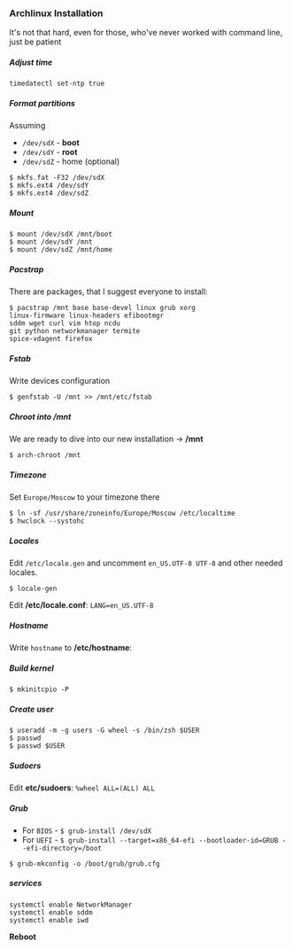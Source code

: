 ### Archlinux Installation
It's not that hard, even for those, who've never worked with command line, just be patient

##### Adjust time
```
timedatectl set-ntp true
```

##### Format partitions

Assuming 
- `/dev/sdX` - **boot**
- `/dev/sdY` - **root**
- `/dev/sdZ` - home (optional)

```
$ mkfs.fat -F32 /dev/sdX
$ mkfs.ext4 /dev/sdY
$ mkfs.ext4 /dev/sdZ
```

##### Mount
```
$ mount /dev/sdX /mnt/boot
$ mount /dev/sdY /mnt
$ mount /dev/sdZ /mnt/home
```

##### Pacstrap
There are packages, that I suggest everyone to install:

```
$ pacstrap /mnt base base-devel linux grub xorg
linux-firmware linux-headers efibootmgr
sddm wget curl vim htop ncdu
git python networkmanager termite
spice-vdagent firefox
```

##### Fstab 
Write devices configuration

```
$ genfstab -U /mnt >> /mnt/etc/fstab
```

##### Chroot into /mnt
We are ready to dive into our new installation -> **/mnt**

```
$ arch-chroot /mnt
```

##### Timezone
Set `Europe/Moscow` to your timezone there

```
$ ln -sf /usr/share/zoneinfo/Europe/Moscow /etc/localtime
$ hwclock --systohc
```

##### Locales
Edit `/etc/locale.gen` and uncomment `en_US.UTF-8 UTF-8` and other needed locales.
```
$ locale-gen
```

Edit **/etc/locale.conf**: `LANG=en_US.UTF-8`

##### Hostname

Write `hostname` to **/etc/hostname**:

##### Build kernel

```
$ mkinitcpio -P
```

##### Create user
```
$ useradd -m -g users -G wheel -s /bin/zsh $USER
$ passwd
$ passwd $USER
```

##### Sudoers

Edit **etc/sudoers**:
`%wheel ALL=(ALL) ALL`

##### Grub

- For `BIOS` - `$ grub-install /dev/sdX`
- For `UEFI` - `$ grub-install --target=x86_64-efi --bootloader-id=GRUB --efi-directory=/boot`

```
$ grub-mkconfig -o /boot/grub/grub.cfg
```

##### services
```
systemctl enable NetworkManager
systemctl enable sddm
systemctl enable iwd
```

**Reboot**
